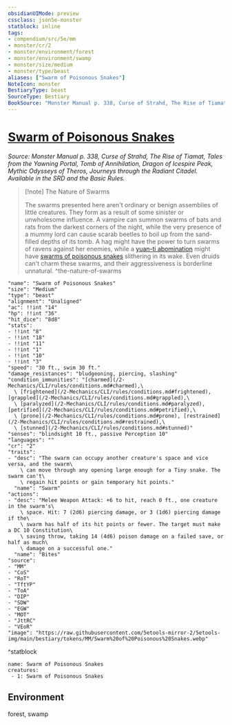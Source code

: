 ```yaml
---
obsidianUIMode: preview
cssclass: json5e-monster
statblock: inline
tags:
- compendium/src/5e/mm
- monster/cr/2
- monster/environment/forest
- monster/environment/swamp
- monster/size/medium
- monster/type/beast
aliases: ["Swarm of Poisonous Snakes"]
NoteIcon: monster
BestiaryType: beast
SourceType: Bestiary
BookSource: "Monster Manual p. 338, Curse of Strahd, The Rise of Tiamat, Tales from the Yawning Portal, Tomb of Annihilation, Dragon of Icespire Peak, Mythic Odysseys of Theros, Journeys through the Radiant Citadel. Available in the SRD and the Basic Rules."
---
```

# [Swarm of Poisonous Snakes](2-Mechanics/CLI/bestiary/beast/swarm-of-poisonous-snakes.md)
*Source: Monster Manual p. 338, Curse of Strahd, The Rise of Tiamat, Tales from the Yawning Portal, Tomb of Annihilation, Dragon of Icespire Peak, Mythic Odysseys of Theros, Journeys through the Radiant Citadel. Available in the SRD and the Basic Rules.*  

> [!note] The Nature of Swarms
> 
> The swarms presented here aren't ordinary or benign assemblies of little creatures. They form as a result of some sinister or unwholesome influence. A vampire can summon swarms of bats and rats from the darkest corners of the night, while the very presence of a mummy lord can cause scarab beetles to boil up from the sand-filled depths of its tomb. A hag might have the power to turn swarms of ravens against her enemies, while a [yuan-ti abomination](/2-Mechanics/CLI/bestiary/monstrosity/yuan-ti-abomination.md) might have [swarms of poisonous snakes](/2-Mechanics/CLI/bestiary/beast/swarm-of-poisonous-snakes.md) slithering in its wake. Even druids can't charm these swarms, and their aggressiveness is borderline unnatural.
^the-nature-of-swarms

```statblock
"name": "Swarm of Poisonous Snakes"
"size": "Medium"
"type": "beast"
"alignment": "Unaligned"
"ac": !!int "14"
"hp": !!int "36"
"hit_dice": "8d8"
"stats":
- !!int "8"
- !!int "18"
- !!int "11"
- !!int "1"
- !!int "10"
- !!int "3"
"speed": "30 ft., swim 30 ft."
"damage_resistances": "bludgeoning, piercing, slashing"
"condition_immunities": "[charmed](/2-Mechanics/CLI/rules/conditions.md#charmed),\
  \ [frightened](/2-Mechanics/CLI/rules/conditions.md#frightened), [grappled](/2-Mechanics/CLI/rules/conditions.md#grappled),\
  \ [paralyzed](/2-Mechanics/CLI/rules/conditions.md#paralyzed), [petrified](/2-Mechanics/CLI/rules/conditions.md#petrified),\
  \ [prone](/2-Mechanics/CLI/rules/conditions.md#prone), [restrained](/2-Mechanics/CLI/rules/conditions.md#restrained),\
  \ [stunned](/2-Mechanics/CLI/rules/conditions.md#stunned)"
"senses": "blindsight 10 ft., passive Perception 10"
"languages": ""
"cr": "2"
"traits":
- "desc": "The swarm can occupy another creature's space and vice versa, and the swarm\
    \ can move through any opening large enough for a Tiny snake. The swarm can't\
    \ regain hit points or gain temporary hit points."
  "name": "Swarm"
"actions":
- "desc": "Melee Weapon Attack: +6 to hit, reach 0 ft., one creature in the swarm's\
    \ space. Hit: 7 (2d6) piercing damage, or 3 (1d6) piercing damage if the\
    \ swarm has half of its hit points or fewer. The target must make a DC 10 Constitution\
    \ saving throw, taking 14 (4d6) poison damage on a failed save, or half as much\
    \ damage on a successful one."
  "name": "Bites"
"source":
- "MM"
- "CoS"
- "RoT"
- "TftYP"
- "ToA"
- "DIP"
- "SDW"
- "EGW"
- "MOT"
- "JttRC"
- "VEoR"
"image": "https://raw.githubusercontent.com/5etools-mirror-2/5etools-img/main/bestiary/tokens/MM/Swarm%20of%20Poisonous%20Snakes.webp"
```
^statblock

```encounter-table
name: Swarm of Poisonous Snakes
creatures:
 - 1: Swarm of Poisonous Snakes
```

## Environment

forest, swamp